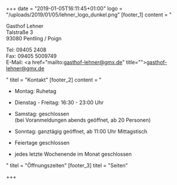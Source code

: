 +++
date = "2019-01-05T16:11:45+01:00"
logo = "/uploads/2019/01/05/lehner_logo_dunkel.png"
[footer_1]
content = "<p>Gasthof Lehner<br>Talstraße 3<br>93080 Pentling / Poign</p><p>Tel: 09405 2408 <br>Fax: 09405 5009749<br>E-Mail: <a href=\"mailto:gasthof-lehner@gmx.de\" title=\"\">gasthof-lehner@gmx.de</a></p>"
titel = "Kontakt"
[footer_2]
content = "<ul><li><p>Montag: Ruhetag</p></li><li><p>Dienstag - Freitag: 16:30 - 23:00 Uhr</p></li><li><p>Samstag: geschlossen<br>(bei Voranmeldungen abends geöffnet, ab 20 Personen)</p></li><li><p>Sonntag: ganztägig geöffnet, ab 11:00 Uhr Mittagstisch</p></li><li><p>Feiertage geschlossen</p></li><li><p>jedes letzte Wochenende im Monat geschlossen</p></li></ul>"
titel = "Öffnungszeiten"
[footer_3]
titel = "Seiten"

+++
